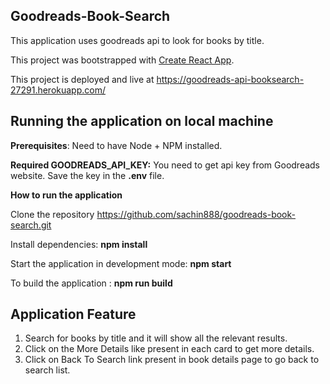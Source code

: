 ## Goodreads-Book-Search
This application uses goodreads api to look for books by title.<br/>

This project was bootstrapped with [Create React App](https://github.com/facebook/create-react-app).<br/>

This project is deployed and live at https://goodreads-api-booksearch-27291.herokuapp.com/ <br/>

## Running the application on local machine 
<b>Prerequisites</b>: Need to have Node + NPM installed. <br>

<b>Required GOODREADS_API_KEY:</b> You need to get api key from Goodreads website. Save the key in the <b>.env</b> file.<br/>

<b>How to run the application</b><br>

Clone the repository https://github.com/sachin888/goodreads-book-search.git<br/>

Install dependencies: <b>npm install</b><br/>

Start the application in development mode: <b>npm start</b><br/>

To build the application : <b>npm run build </b> <br/>

## Application Feature
1. Search for books by title and it will show all the relevant results.
2. Click on the More Details like present in each card to get more details.
3. Click on Back To Search link present in book details page to go back to search list.
